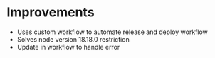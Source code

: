 # Improvements
- Uses custom workflow to automate release and deploy workflow
- Solves node version 18.18.0 restriction
- Update in workflow to handle error
